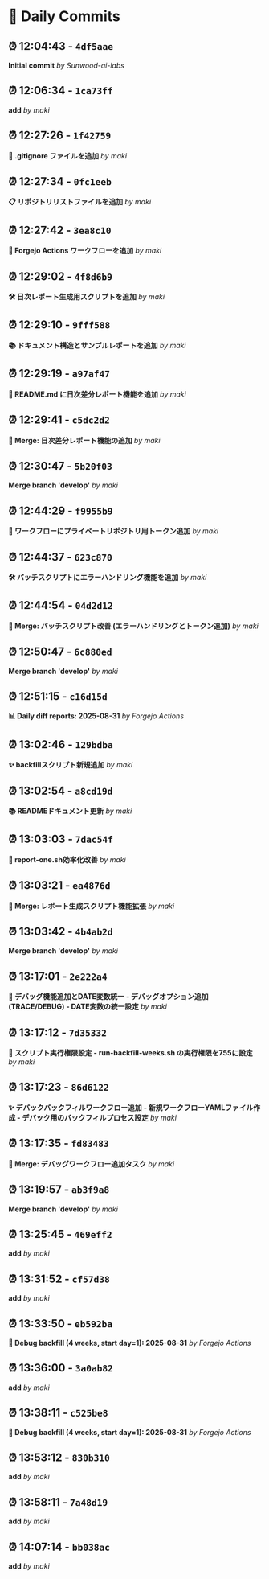 # 📝 Daily Commits

## ⏰ 12:04:43 - `4df5aae`
**Initial commit**
*by Sunwood-ai-labs*

## ⏰ 12:06:34 - `1ca73ff`
**add**
*by maki*

## ⏰ 12:27:26 - `1f42759`
**📁 .gitignore ファイルを追加**
*by maki*

## ⏰ 12:27:34 - `0fc1eeb`
**📋 リポジトリリストファイルを追加**
*by maki*

## ⏰ 12:27:42 - `3ea8c10`
**🔨 Forgejo Actions ワークフローを追加**
*by maki*

## ⏰ 12:29:02 - `4f8d6b9`
**🛠️ 日次レポート生成用スクリプトを追加**
*by maki*

## ⏰ 12:29:10 - `9fff588`
**📚 ドキュメント構造とサンプルレポートを追加**
*by maki*

## ⏰ 12:29:19 - `a97af47`
**📝 README.md に日次差分レポート機能を追加**
*by maki*

## ⏰ 12:29:41 - `c5dc2d2`
**🔀 Merge: 日次差分レポート機能の追加**
*by maki*

## ⏰ 12:30:47 - `5b20f03`
**Merge branch 'develop'**
*by maki*

## ⏰ 12:44:29 - `f9955b9`
**🔧 ワークフローにプライベートリポジトリ用トークン追加**
*by maki*

## ⏰ 12:44:37 - `623c870`
**🛠️ バッチスクリプトにエラーハンドリング機能を追加**
*by maki*

## ⏰ 12:44:54 - `04d2d12`
**🔀 Merge: バッチスクリプト改善 (エラーハンドリングとトークン追加)**
*by maki*

## ⏰ 12:50:47 - `6c880ed`
**Merge branch 'develop'**
*by maki*

## ⏰ 12:51:15 - `c16d15d`
**📊 Daily diff reports: 2025-08-31**
*by Forgejo Actions*

## ⏰ 13:02:46 - `129bdba`
**✨ backfillスクリプト新規追加**
*by maki*

## ⏰ 13:02:54 - `a8cd19d`
**📚 READMEドキュメント更新**
*by maki*

## ⏰ 13:03:03 - `7dac54f`
**🔧 report-one.sh効率化改善**
*by maki*

## ⏰ 13:03:21 - `ea4876d`
**🔀 Merge: レポート生成スクリプト機能拡張**
*by maki*

## ⏰ 13:03:42 - `4b4ab2d`
**Merge branch 'develop'**
*by maki*

## ⏰ 13:17:01 - `2e222a4`
**🔧 デバッグ機能追加とDATE変数統一 - デバッグオプション追加 (TRACE/DEBUG) - DATE変数の統一設定**
*by maki*

## ⏰ 13:17:12 - `7d35332`
**🔧 スクリプト実行権限設定 - run-backfill-weeks.sh の実行権限を755に設定**
*by maki*

## ⏰ 13:17:23 - `86d6122`
**✨ デバックバックフィルワークフロー追加 - 新規ワークフローYAMLファイル作成 - デバック用のバックフィルプロセス設定**
*by maki*

## ⏰ 13:17:35 - `fd83483`
**🔀 Merge: デバッグワークフロー追加タスク**
*by maki*

## ⏰ 13:19:57 - `ab3f9a8`
**Merge branch 'develop'**
*by maki*

## ⏰ 13:25:45 - `469eff2`
**add**
*by maki*

## ⏰ 13:31:52 - `cf57d38`
**add**
*by maki*

## ⏰ 13:33:50 - `eb592ba`
**🐛 Debug backfill (4 weeks, start day=1): 2025-08-31**
*by Forgejo Actions*

## ⏰ 13:36:00 - `3a0ab82`
**add**
*by maki*

## ⏰ 13:38:11 - `c525be8`
**🐛 Debug backfill (4 weeks, start day=1): 2025-08-31**
*by Forgejo Actions*

## ⏰ 13:53:12 - `830b310`
**add**
*by maki*

## ⏰ 13:58:11 - `7a48d19`
**add**
*by maki*

## ⏰ 14:07:14 - `bb038ac`
**add**
*by maki*

